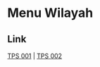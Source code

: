 # Menu Wilayah

## Link

[TPS 001](https://github.com/gigit-pemilu/pemilu-2024-94-papua-tengah/tree/main/pileg-dpr/hitung-suara/sub/94-papua-tengah/sub/06-dogiyai/sub/06-mapia-barat/sub/2003-taubaikebo/sub/001-tps)
 | 
[TPS 002](https://github.com/gigit-pemilu/pemilu-2024-94-papua-tengah/tree/main/pileg-dpr/hitung-suara/sub/94-papua-tengah/sub/06-dogiyai/sub/06-mapia-barat/sub/2003-taubaikebo/sub/002-tps)

